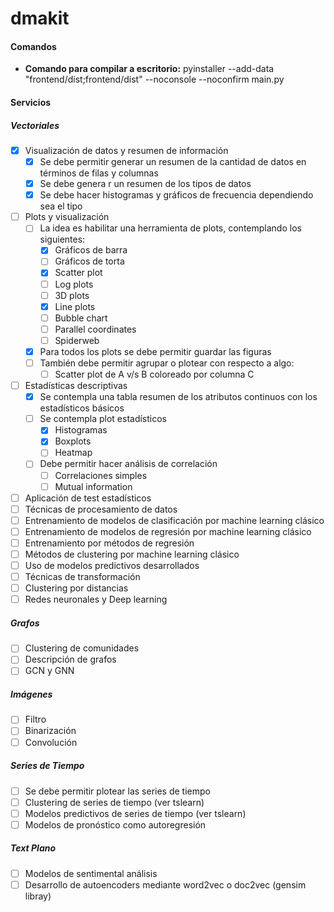 # dmakit

#### Comandos

* **Comando para compilar a escritorio:** pyinstaller --add-data "frontend/dist;frontend/dist" --noconsole --noconfirm main.py

#### Servicios

##### Vectoriales

- [x] Visualización de datos y resumen de información
    - [x] Se debe permitir generar un resumen de la cantidad de datos en términos de filas y columnas 
    - [x] Se debe genera
    r un resumen de los tipos de datos
    - [x] Se debe hacer histogramas y gráficos de frecuencia dependiendo sea el tipo
- [ ] Plots y visualización
    - [ ] La idea es habilitar una herramienta de plots, contemplando los siguientes:
        - [x] Gráficos de barra
        - [ ] Gráficos de torta
        - [x] Scatter plot
        - [ ] Log plots
        - [ ] 3D plots
        - [x] Line plots
        - [ ] Bubble chart
        - [ ] Parallel coordinates
        - [ ] Spiderweb
    - [x] Para todos los plots se debe permitir guardar las figuras
    - [ ] También debe permitir agrupar o plotear con respecto a algo:
        - [ ] Scatter plot de A v/s B coloreado por columna C
- [ ] Estadísticas descriptivas
    - [x] Se contempla una tabla resumen de los atributos continuos con los estadísticos básicos
    - [ ] Se contempla plot estadísticos
        - [x] Histogramas
        - [x] Boxplots
        - [ ] Heatmap
    - [ ] Debe permitir hacer análisis de correlación
        - [ ] Correlaciones simples
        - [ ] Mutual information
- [ ] Aplicación de test estadísticos
- [ ] Técnicas de procesamiento de datos
- [ ] Entrenamiento de modelos de clasificación por machine learning clásico
- [ ]  Entrenamiento de modelos de regresión por machine learning clásico
- [ ] Entrenamiento por métodos de regresión
- [ ] Métodos de clustering por machine learning clásico
- [ ] Uso de modelos predictivos desarrollados
- [ ] Técnicas de transformación
- [ ] Clustering por distancias
- [ ] Redes neuronales y Deep learning

##### Grafos

- [ ] Clustering de comunidades
- [ ] Descripción de grafos
- [ ] GCN y GNN

##### Imágenes

- [ ] Filtro
- [ ] Binarización
- [ ] Convolución

##### Series de Tiempo 

- [ ] Se debe permitir plotear las series de tiempo
- [ ] Clustering de series de tiempo (ver tslearn)
- [ ] Modelos predictivos de series de tiempo (ver tslearn)
- [ ] Modelos de pronóstico como autoregresión

##### Text Plano

- [ ] Modelos de sentimental análisis
- [ ] Desarrollo de autoencoders mediante word2vec o doc2vec (gensim libray)